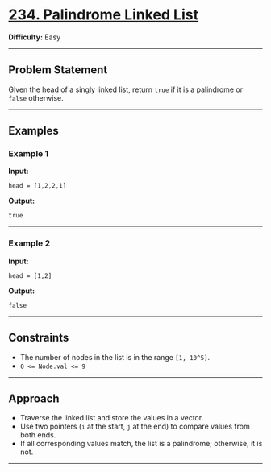 # [234. Palindrome Linked List](https://leetcode.com/problems/palindrome-linked-list/)

**Difficulty:** Easy

---

## Problem Statement

Given the head of a singly linked list, return `true` if it is a palindrome or `false` otherwise.

---

## Examples

### Example 1

**Input:**
```
head = [1,2,2,1]
```
**Output:**
```
true
```

---

### Example 2

**Input:**
```
head = [1,2]
```
**Output:**
```
false
```

---

## Constraints

- The number of nodes in the list is in the range `[1, 10^5]`.
- `0 <= Node.val <= 9`

---

## Approach

- Traverse the linked list and store the values in a vector.
- Use two pointers (`i` at the start, `j` at the end) to compare values from both ends.
- If all corresponding values match, the list is a palindrome; otherwise, it is not.

---
